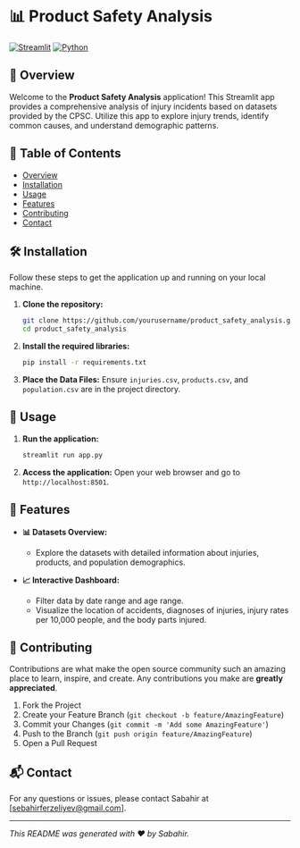 # 📊  Product Safety Analysis


[![Streamlit](https://img.shields.io/badge/Streamlit-v1.0.0-brightgreen.svg)](https://streamlit.io/)
[![Python](https://img.shields.io/badge/Python-3.8+-blue.svg)](https://www.python.org/)

## 📝 Overview

Welcome to the **Product Safety Analysis** application! This Streamlit app provides a comprehensive analysis of injury incidents based on datasets provided by the CPSC. Utilize this app to explore injury trends, identify common causes, and understand demographic patterns.

## 📖 Table of Contents

- [Overview](#-overview)
- [Installation](#-installation)
- [Usage](#-usage)
- [Features](#-features)
- [Contributing](#-contributing)
- [Contact](#-contact)

## 🛠️ Installation

Follow these steps to get the application up and running on your local machine.

1. **Clone the repository:**
    ```sh
    git clone https://github.com/yourusername/product_safety_analysis.git
    cd product_safety_analysis
    ```

2. **Install the required libraries:**
    ```sh
    pip install -r requirements.txt
    ```

3. **Place the Data Files:**
    Ensure `injuries.csv`, `products.csv`, and `population.csv` are in the project directory.

## 🚀 Usage

1. **Run the application:**
    ```sh
    streamlit run app.py
    ```

2. **Access the application:**
    Open your web browser and go to `http://localhost:8501`.

## 🌟 Features

- **📊 Datasets Overview:**
  - Explore the datasets with detailed information about injuries, products, and population demographics.
  
- **📈 Interactive Dashboard:**
  - Filter data by date range and age range.
  - Visualize the location of accidents, diagnoses of injuries, injury rates per 10,000 people, and the body parts injured.

## 🤝 Contributing

Contributions are what make the open source community such an amazing place to learn, inspire, and create. Any contributions you make are **greatly appreciated**.

1. Fork the Project
2. Create your Feature Branch (`git checkout -b feature/AmazingFeature`)
3. Commit your Changes (`git commit -m 'Add some AmazingFeature'`)
4. Push to the Branch (`git push origin feature/AmazingFeature`)
5. Open a Pull Request


## 📬 Contact

For any questions or issues, please contact Sabahir at [sebahirferzeliyev@gmail.com].

---

*This README was generated with ❤️ by Sabahir.*
